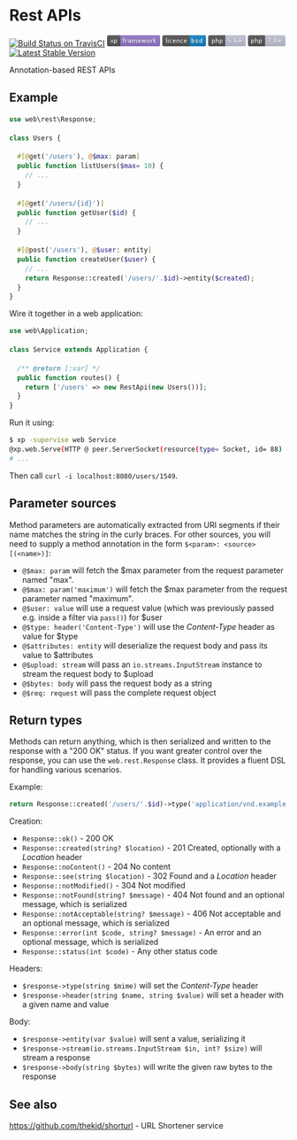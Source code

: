 Rest APIs
========================================================================

[![Build Status on TravisCI](https://secure.travis-ci.org/xp-forge/rest-api.png)](http://travis-ci.org/xp-forge/rest-api)
[![XP Framework Module](https://raw.githubusercontent.com/xp-framework/web/master/static/xp-framework-badge.png)](https://github.com/xp-framework/core)
[![BSD Licence](https://raw.githubusercontent.com/xp-framework/web/master/static/licence-bsd.png)](https://github.com/xp-framework/core/blob/master/LICENCE.md)
[![Required PHP 5.6+](https://raw.githubusercontent.com/xp-framework/web/master/static/php-5_6plus.png)](http://php.net/)
[![Supports PHP 7.0+](https://raw.githubusercontent.com/xp-framework/web/master/static/php-7_0plus.png)](http://php.net/)
[![Latest Stable Version](https://poser.pugx.org/xp-forge/rest-api/version.png)](https://packagist.org/packages/xp-forge/rest-api)

Annotation-based REST APIs

Example
-------

```php
use web\rest\Response;

class Users {

  #[@get('/users'), @$max: param]
  public function listUsers($max= 10) {
    // ...
  }

  #[@get('/users/{id}')]
  public function getUser($id) {
    // ...
  }

  #[@post('/users'), @$user: entity]
  public function createUser($user) {
    // ...
    return Response::created('/users/'.$id)->entity($created);
  }
}
```

Wire it together in a web application:

```php
use web\Application;

class Service extends Application {

  /** @return [:var] */
  public function routes() {
    return ['/users' => new RestApi(new Users())];
  }
}
```

Run it using:

```bash
$ xp -supervise web Service
@xp.web.Serve(HTTP @ peer.ServerSocket(resource(type= Socket, id= 88) -> tcp://127.0.0.1:8080))
# ...
```

Then call `curl -i localhost:8080/users/1549`.

Parameter sources
-----------------

Method parameters are automatically extracted from URI segments if their name matches the string in the curly braces. For other sources, you will need to supply a method annotation in the form `$<param>: <source>[(<name>)]`:

* `@$max: param` will fetch the $max parameter from the request parameter named "max".
* `@$max: param('maximum')` will fetch the $max parameter from the request parameter named "maximum".
* `@$user: value` will use a request value (which was previously passed e.g. inside a filter via `pass()`) for $user
* `@$type: header('Content-Type')` will use the *Content-Type* header as value for $type
* `@$attributes: entity` will deserialize the request body and pass its value to $attributes
* `@$upload: stream` will pass an `io.streams.InputStream` instance to stream the request body to $upload
* `@$bytes: body` will pass the request body as a string
* `@$req: request` will pass the complete request object


Return types
------------

Methods can return anything, which is then serialized and written to the response with a "200 OK" status. If you want greater control over the response, you can use the `web.rest.Response` class. It provides a fluent DSL for handling various scenarios.

Example:

```php
return Response::created('/users/'.$id)->type('application/vnd.example.customer-v2+json')->entity($user);
```

Creation:

* `Response::ok()` - 200 OK
* `Response::created(string? $location)` - 201 Created, optionally with a *Location* header
* `Response::noContent()` - 204 No content
* `Response::see(string $location)` - 302 Found and a *Location* header
* `Response::notModified()` - 304 Not modified
* `Response::notFound(string? $message)` - 404 Not found and an optional message, which is serialized
* `Response::notAcceptable(string? $message)` - 406 Not acceptable and an optional message, which is serialized
* `Response::error(int $code, string? $message)` - An error and an optional message, which is serialized
* `Response::status(int $code)` - Any other status code

Headers:

* `$response->type(string $mime)` will set the *Content-Type* header
* `$response->header(string $name, string $value)` will set a header with a given name and value

Body:

* `$response->entity(var $value)` will sent a value, serializing it
* `$response->stream(io.streams.InputStream $in, int? $size)` will stream a response
* `$response->body(string $bytes)` will write the given raw bytes to the response

See also
--------

https://github.com/thekid/shorturl - URL Shortener service 